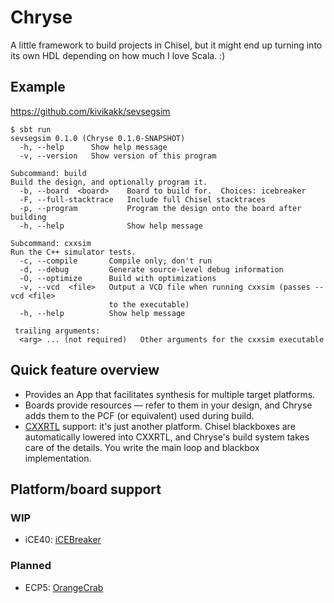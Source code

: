 # Chryse

A little framework to build projects in Chisel, but it might end up turning into
its own HDL depending on how much I love Scala. :)

## Example

<https://github.com/kivikakk/sevsegsim>

```console
$ sbt run
sevsegsim 0.1.0 (Chryse 0.1.0-SNAPSHOT)
  -h, --help      Show help message
  -v, --version   Show version of this program

Subcommand: build
Build the design, and optionally program it.
  -b, --board  <board>    Board to build for.  Choices: icebreaker
  -F, --full-stacktrace   Include full Chisel stacktraces
  -p, --program           Program the design onto the board after building
  -h, --help              Show help message

Subcommand: cxxsim
Run the C++ simulator tests.
  -c, --compile       Compile only; don't run
  -d, --debug         Generate source-level debug information
  -O, --optimize      Build with optimizations
  -v, --vcd  <file>   Output a VCD file when running cxxsim (passes --vcd <file>
                      to the executable)
  -h, --help          Show help message

 trailing arguments:
  <arg> ... (not required)   Other arguments for the cxxsim executable
```

## Quick feature overview

* Provides an App that facilitates synthesis for multiple target platforms.
* Boards provide resources — refer to them in your design, and Chryse adds them
  to the PCF (or equivalent) used during build.
* [CXXRTL] support: it's just another platform. Chisel blackboxes are
  automatically lowered into CXXRTL, and Chryse's build system takes care of the
  details. You write the main loop and blackbox implementation.

[CXXRTL]: https://yosyshq.readthedocs.io/projects/yosys/en/latest/cmd/write_cxxrtl.html

## Platform/board support

### WIP

* iCE40: [iCEBreaker]

### Planned

* ECP5: [OrangeCrab]

[iCEBreaker]: https://yosyshq.readthedocs.io/projects/yosys/en/latest/cmd/write_cxxrtl.html
[OrangeCrab]: https://1bitsquared.com/products/orangecrab
